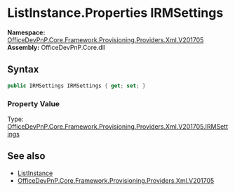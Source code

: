 # ListInstance.Properties IRMSettings
  

**Namespace:** [OfficeDevPnP.Core.Framework.Provisioning.Providers.Xml.V201705](OfficeDevPnP.Core.Framework.Provisioning.Providers.Xml.V201705.md)  
**Assembly:** OfficeDevPnP.Core.dll  
## Syntax
```C#
public IRMSettings IRMSettings { get; set; }
```

### Property Value
Type: [OfficeDevPnP.Core.Framework.Provisioning.Providers.Xml.V201705.IRMSettings](OfficeDevPnP.Core.Framework.Provisioning.Providers.Xml.V201705.IRMSettings.md)  

## See also
- [ListInstance](OfficeDevPnP.Core.Framework.Provisioning.Providers.Xml.V201705.ListInstance.md) 
- [OfficeDevPnP.Core.Framework.Provisioning.Providers.Xml.V201705](OfficeDevPnP.Core.Framework.Provisioning.Providers.Xml.V201705.md) 
